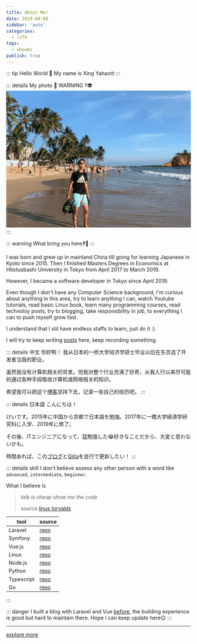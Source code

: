 ```yaml
---
title: About Me!
date: 2019-08-08
sidebar: 'auto'
categories:
  - life
tags:
  - whoami
publish: true
---
```


::: tip
Hello World 🚀
My name is Xing Yahao🤓
:::
<!-- more -->
::: details My photo 👾 WARNING ‼️👽
![Image-of-Me](/images/self-squar.png)
:::

::: warning
What bring you here❓🤔
:::

I was born and grew up in mainland China till going for learning Japanese in Kyoto since 2015. Then I finished Masters Degrees in Economics at Hitotusbashi University in Tokyo from April 2017 to March 2019.

However, I became a software developer in Tokyo since April 2019.

Even though I don't have any Computer Science background, I'm curious about anything in this area, try to learn anything I can, watch Youtube tutorials, read basic Linux book, learn many programming courses, read technoloy posts, try to blogging, take responsibility in job, to everything I can to push myself grow fast.

I understand that I stil have endless staffs to learn, just do it :).

I will try to keep writing [posts](/) here, keep recording something.

::: details 中文
你好鸭！ 我从日本的一桥大学经济学硕士毕业以后在东京选了开发者当我的职业。

虽然我没有计算机相关的背景。但我对整个行业充满了好奇，从我入行以来尽可能的通过各种手段吸收计算机或网络相关的知识。

希望我可以把这个[博客](/)坚持下去，记录一些自己的经历吧。
:::

::: details 日本語
こんにちは！

けいです。2015年に中国から京都で日本語を勉強。2017年に一橋大学経済学研究科に入学、2019年に修了。

その後、ITエンジニアになって、猛勉強した😂好きなことだから、大変と思わないかも。

時間あれば、この[ブログ](/)と[Qiita](https://qiita.com/xyyolab)を並行で更新したい！
:::

::: details skill
I don't believe assess any other person with a word like `advanced`, `intermediate`, `beginner`.

What I believe is
> *talk is cheap show me the code*
>
>source [linus torvalds](https://en.wikiquote.org/wiki/Linus_Torvalds)


| tool       | source   |
| ---------- | -------- |
| Laravel    | [repo]() |
| Symfony    | [repo]() |
| Vue.js     | [repo]() |
| Linux      | [repo]() |
| Node.js    | [repo]() |
| Python     | [repo]() |
| Typescript | [repo]() |
| Go         | [repo]() |

:::

::: danger
I built a blog with Laravel and Vue [before](), the building experience is good but hard to maintain there.
Hope I can keep update here😉
:::
<style lang="stylus">
img[alt~="Image-of-Me"] {
    width 400px
    box-shadow 0px 0px 6px 2px rgba(9, 9, 16, 0.2)
    border-radius 5px
}
</style>

---
[explore more](/)